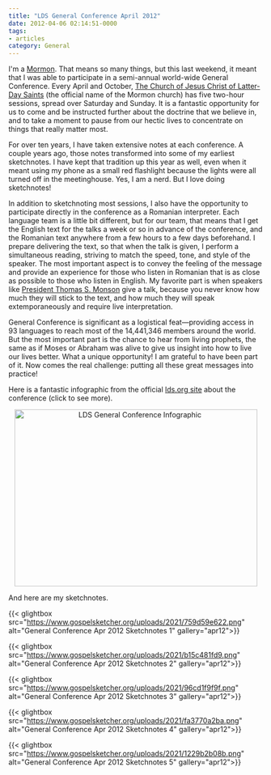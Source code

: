 ```yaml
---
title: "LDS General Conference April 2012"
date: 2012-04-06 02:14:51-0000
tags:
- articles
category: General
---
```


I'm a <a href="http://mormon.org" target="_blank">Mormon</a>. That means so many things, but this last weekend, it meant that I was able to participate in a semi-annual world-wide General Conference. Every April and October, <a href="http://www.lds.org" target="_blank">The Church of Jesus Christ of Latter-Day Saints</a> (the official name of the Mormon church) has five two-hour sessions, spread over Saturday and Sunday. It is a fantastic opportunity for us to come and be instructed further about the doctrine that we believe in, and to take a moment to pause from our hectic lives to concentrate on things that really matter most.

For over ten years, I have taken extensive notes at each conference. A couple years ago, those notes transformed into some of my earliest sketchnotes. I have kept that tradition up this year as well, even when it meant using my phone as a small red flashlight because the lights were all turned off in the meetinghouse. Yes, I am a nerd. But I love doing sketchnotes!

In addition to sketchnoting most sessions, I also have the opportunity to participate directly in the conference as a Romanian interpreter. Each language team is a little bit different, but for our team, that means that I get the English text for the talks a week or so in advance of the conference, and the Romanian text anywhere from a few hours to a few days beforehand. I prepare delivering the text, so that when the talk is given, I perform a simultaneous reading, striving to match the speed, tone, and style of the speaker. The most important aspect is to convey the feeling of the message and provide an experience for those who listen in Romanian that is as close as possible to those who listen in English. My favorite part is when speakers like <a href="http://www.mormonnewsroom.org/leader-biographies/president-thomas-s-monson" target="_blank">President Thomas S. Monson</a> give a talk, because you never know how much they will stick to the text, and how much they will speak extemporaneously and require live interpretation.

General Conference is significant as a logistical feat—providing access in 93 languages to reach most of the 14,441,346 members around the world. But the most important part is the chance to hear from living prophets, the same as if Moses or Abraham was alive to give us insight into how to live our lives better. What a unique opportunity! I am grateful to have been part of it. Now comes the real challenge: putting all these great messages into practice!

Here is a fantastic infographic from the official <a href="http://www.lds.org/general-conference/about-general-conference?lang=eng" target="_blank">lds.org site</a> about the conference (click to see more).
<p style="text-align:center;"><a href="http://www.lds.org/bc/content/ldsorg/content/images/GCinfographicsa-1200px-wide.jpg?lang=eng" target="_blank"><img class="aligncenter" title="LDS General Conference Infographic" src="http://www.lds.org/bc/content/ldsorg/content/images/GC-infographics-crop.jpg" alt="LDS General Conference Infographic" width="480" height="350" /></a></p>
And here are my sketchnotes.

{{< glightbox src="https://www.gospelsketcher.org/uploads/2021/759d59e622.png" alt="General Conference Apr 2012 Sketchnotes 1" gallery="apr12">}}

{{< glightbox src="https://www.gospelsketcher.org/uploads/2021/b15c481fd9.png" alt="General Conference Apr 2012 Sketchnotes 2" gallery="apr12">}}

{{< glightbox src="https://www.gospelsketcher.org/uploads/2021/96cd1f9f9f.png" alt="General Conference Apr 2012 Sketchnotes 3" gallery="apr12">}}

{{< glightbox src="https://www.gospelsketcher.org/uploads/2021/fa3770a2ba.png" alt="General Conference Apr 2012 Sketchnotes 4" gallery="apr12">}}

{{< glightbox src="https://www.gospelsketcher.org/uploads/2021/1229b2b08b.png" alt="General Conference Apr 2012 Sketchnotes 5" gallery="apr12">}}